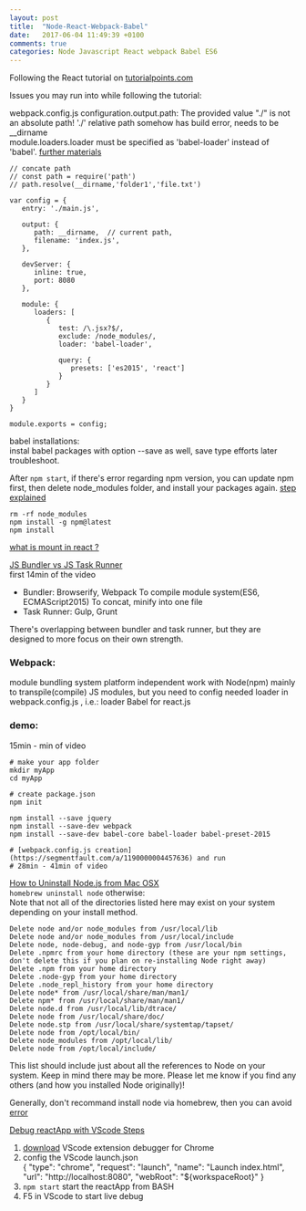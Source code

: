 ```yaml
---
layout: post
title:  "Node-React-Webpack-Babel"
date:   2017-06-04 11:49:39 +0100
comments: true
categories: Node Javascript React webpack Babel ES6 
---
```





Following the React tutorial on [tutorialpoints.com](https://www.tutorialspoint.com/reactjs/reactjs_environment_setup.htm)

Issues you may run into while following the tutorial:

webpack.config.js configuration.output.path: The provided value "./" is not an absolute path! './' relative path somehow has build error, needs to be __dirname  
module.loaders.loader must be specified as 'babel-loader' instead of 'babel'.  [further materials](https://stackoverflow.com/questions/43049748/invalid-configuration-object-in-webpack)

```
// concate path
// const path = require('path')
// path.resolve(__dirname,'folder1','file.txt')

var config = {
   entry: './main.js',
	
   output: {
      path: __dirname,  // current path,
      filename: 'index.js',
   },
	
   devServer: {
      inline: true,
      port: 8080
   },
	
   module: {
      loaders: [
         {
            test: /\.jsx?$/,
            exclude: /node_modules/,
            loader: 'babel-loader',
				
            query: {
               presets: ['es2015', 'react']
            }
         }
      ]
   }
}

module.exports = config;
```

babel installations:  
instal babel packages with option --save as well, save type efforts later troubleshoot.


After `npm start`, if there's error regarding npm version, you can update npm first, then delete node_modules folder, and install your packages again. [step explained](https://stackoverflow.com/questions/39959900/npm-start-error-with-create-react-app)
  
```
rm -rf node_modules
npm install -g npm@latest
npm install
```

[what is mount in react ?](https://stackoverflow.com/questions/31556450/what-is-mounting-in-react-js)  

[JS Bundler vs JS Task Runner](https://www.youtube.com/watch?v=wy3Pou3Vo04)  
first 14min of the video
* Bundler: Browserify, Webpack
    To compile module system(ES6, ECMAScript2015)
    To concat, minify into one file
* Task Runner: Gulp, Grunt

There's overlapping between bundler and task runner, but they are designed to more focus on their own strength.

### Webpack:
module bundling system 
platform independent
work with Node(npm)
mainly to transpile(compile) JS modules, but you need to config needed loader in webpack.config.js , i.e.:
    loader Babel for react.js

### demo:
15min - min of video

```
# make your app folder
mkdir myApp
cd myApp

# create package.json
npm init

npm install --save jquery
npm install --save-dev webpack
npm install --save-dev babel-core babel-loader babel-preset-2015

# [webpack.config.js creation](https://segmentfault.com/a/1190000004457636) and run
# 28min - 41min of video

```


[How to Uninstall Node.js from Mac OSX](http://stackabuse.com/how-to-uninstall-node-js-from-mac-osx/)  
`homebrew uninstall node` otherwise:  
Note that not all of the directories listed here may exist on your system depending on your install method.

    Delete node and/or node_modules from /usr/local/lib
    Delete node and/or node_modules from /usr/local/include
    Delete node, node-debug, and node-gyp from /usr/local/bin
    Delete .npmrc from your home directory (these are your npm settings, don't delete this if you plan on re-installing Node right away)
    Delete .npm from your home directory
    Delete .node-gyp from your home directory
    Delete .node_repl_history from your home directory
    Delete node* from /usr/local/share/man/man1/
    Delete npm* from /usr/local/share/man/man1/
    Delete node.d from /usr/local/lib/dtrace/
    Delete node from /usr/local/share/doc/
    Delete node.stp from /usr/local/share/systemtap/tapset/
    Delete node from /opt/local/bin/
    Delete node_modules from /opt/local/lib/
    Delete node from /opt/local/include/

This list should include just about all the references to Node on your system. Keep in mind there may be more. Please let me know if you find any others (and how you installed Node originally)!

Generally, don't recommand install node via homebrew, then you can avoid [error](https://gist.github.com/DanHerbert/9520689)


[Debug reactApp with VScode Steps](https://medium.com/@auchenberg/live-edit-and-debug-your-react-apps-directly-from-vs-code-without-leaving-the-editor-3da489ed905f)  
1. [download](https://marketplace.visualstudio.com/items?itemName=msjsdiag.debugger-for-chrome) VScode extension debugger for Chrome  
2. config the VScode launch.json   
            {
            "type": "chrome",
            "request": "launch",
            "name": "Launch index.html",
            "url": "http://localhost:8080",
            "webRoot": "${workspaceRoot}"
            }   
3. `npm start` start the reactApp from BASH   
4. F5 in VScode to start live debug   
